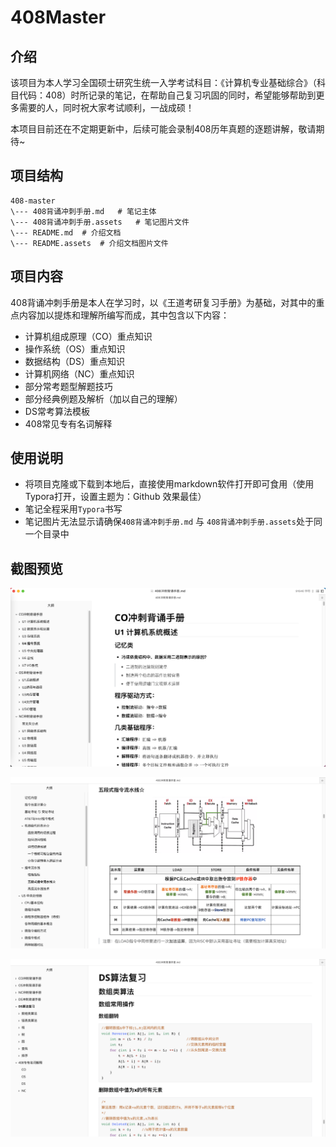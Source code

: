 # 408Master

## 介绍
该项目为本人学习全国硕士研究生统一入学考试科目：《计算机专业基础综合》（科目代码：408）时所记录的笔记，在帮助自己复习巩固的同时，希望能够帮助到更多需要的人，同时祝大家考试顺利，一战成硕！

本项目目前还在不定期更新中，后续可能会录制408历年真题的逐题讲解，敬请期待~

## 项目结构 
```
408-master
\--- 408背诵冲刺手册.md	# 笔记主体
\--- 408背诵冲刺手册.assets	# 笔记图片文件
\--- README.md	# 介绍文档
\--- README.assets	# 介绍文档图片文件
```

## 项目内容

408背诵冲刺手册是本人在学习时，以《王道考研复习手册》为基础，对其中的重点内容加以提炼和理解所编写而成，其中包含以下内容：

- 计算机组成原理（CO）重点知识
- 操作系统（OS）重点知识
- 数据结构（DS）重点知识
- 计算机网络（NC）重点知识
- 部分常考题型解题技巧
- 部分经典例题及解析（加以自己的理解）
- DS常考算法模板
- 408常见专有名词解释

## 使用说明

- 将项目克隆或下载到本地后，直接使用markdown软件打开即可食用（使用Typora打开，设置主题为：Github 效果最佳）
- 笔记全程采用`Typora`书写
- 笔记图片无法显示请确保`408背诵冲刺手册.md` 与 `408背诵冲刺手册.assets`处于同一个目录中

## 截图预览

![image-20230304163728604](./README.assets/image-20230304163728604.png)

![image-20230304164910936](./README.assets/image-20230304164910936.png)

![image-20230304164707606](./README.assets/image-20230304164707606.png)
